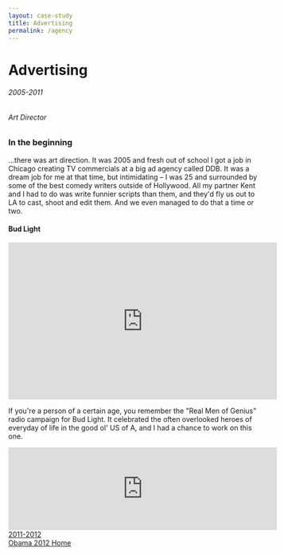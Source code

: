 ```yaml
---
layout: case-study
title: Advertising
permalink: /agency
---
```


<div class="page-hero-wrapper">
  <div class="slideshow">
    <div class="slide__bg slide__bg--8"></div>
    <h1 class="word">Advertising</h1>
  </div>
  <h6 class="page-subhead-timespan">
    2005-2011
  </h6>
  <h6 class="page-subhead-responsibilities">
    Art Director
  </h6>
</div>


<div class="page-body-wrapper">
  <h3 class="page-body-subhead">
    In the beginning
  </h3>
  <p class="page-body-copy">
    ...there was art direction. It was 2005 and fresh out of school I got a job in Chicago creating TV commercials at a big ad agency called DDB. It was a dream job for me at that time, but intimidating – I was 25 and surrounded by some of the best comedy writers outside of Hollywood. All my partner Kent and I had to do was write funnier scripts than them, and they'd fly us out to LA to cast, shoot and edit them. And we even managed to do that a time or two.
  </p>

  <h4 class="page-body-interior-subhead">
    Bud Light
  </h4>

  <div class="iframe-wrapper">
    <iframe width="540" height="315" src="https://www.youtube.com/embed/Xw5sJ04HkbM" frameborder="0" allow="accelerometer; autoplay; encrypted-media; gyroscope; picture-in-picture" allowfullscreen></iframe>
  </div>

  <p class="page-body-copy">
    If you're a person of a certain age, you remember the "Real Men of Genius" radio campaign for Bud Light. It celebrated the often overlooked heroes of everyday of life in the good ol' US of A, and I had a chance to work on this one.
  </p>

  <div class="iframe-wrapper">
    <iframe width="540" height="166" scrolling="no" frameborder="no" allow="autoplay" src="https://w.soundcloud.com/player/?url=https%3A//api.soundcloud.com/tracks/48091067&color=%23ff5500&auto_play=false&hide_related=false&show_comments=true&show_user=true&show_reposts=false&show_teaser=true"></iframe>
  </div>

  <nav class="case-study-end-nav">
    <a href="/ofa" class="case-study-previous-link">
      <div class="next-link-timespan">
        2011-2012
      </div>
      Obama 2012
    </a>
    <a href="/" class="case-study-next-link home-next-link">
      Home
    </a>
  </nav>

</div>


<script>
  {
    const effects = [
      {
        options: {
          shapeColors: ['#A2D48B','#a375dc','#f14c4f','#90c9f9','#fbb041'],
          shapesOnTop: true
        },
        hide: {
          shapesAnimationOpts: {
            duration: 50,
            easing: 'easeOutExpo',
            translateX: t => t.dataset.tx,
            translateY: t => t.dataset.ty,
            scale: 0,
            rotate: 0,
            opacity: {
              value: 0,
              duration: 50,
              easing: 'linear'
            }
          }
        },
        show: {
          shapesAnimationOpts: {
            duration: () => anime.random(1000,3000),
            delay: (t,i) => i*20,
            easing: 'easeOutElastic',
            translateX: t => {
              const tx = anime.random(-250,250);
              t.dataset.tx = tx;
              return [0,tx];
            },
            translateY: t => {
              const ty = anime.random(-250,250);
              t.dataset.ty = ty;
              return [0,ty];
            },
            scale: t => {
              const s = randomBetween(0.1,0.6);
              t.dataset.s = s;
              return [s,s];
            },
            rotate: () => anime.random(-90,90),
            opacity: {
              value: .6,
              duration: 1000,
              easing: 'linear'
            }
          }
        }
      },
    ];

    class Slideshow {
      constructor(el) {
        this.DOM = {};
        this.DOM.el = el;
        this.DOM.slides = Array.from(this.DOM.el.querySelectorAll('.slide'));
        this.DOM.bgs = Array.from(this.DOM.el.querySelectorAll('.slide__bg'));
        this.DOM.words = Array.from(this.DOM.el.querySelectorAll('.word'));
        this.slidesTotal = this.DOM.slides.length;
        this.current = 0;
        this.words = [];
        this.DOM.words.forEach((word, pos) => {
          this.words.push(new Word(word, effects[pos].options));
        });

        this.isAnimating = true;
        this.words[this.current].show(effects[this.current].show).then(() => this.isAnimating = false);
      }
      show(direction) {
        if ( this.isAnimating ) return;
        this.isAnimating = true;

        let newPos;
        let currentPos = this.current;
        if ( direction === 'next' ) {
          newPos = currentPos < this.slidesTotal - 1 ? currentPos+1 : 0;
        }
        else if ( direction === 'prev' ) {
          newPos = currentPos > 0 ? currentPos-1 : this.slidesTotal - 1;
        }

        this.DOM.slides[newPos].style.opacity = 1;
        this.DOM.bgs[newPos].style.transform = 'none';
        anime({
          targets: this.DOM.bgs[currentPos],
          duration: 600,
          easing: [0.2,1,0.3,1],
          translateY: ['0%', direction === 'next' ? '-100%' : '100%'],
          complete: () => {
            this.DOM.slides[currentPos].classList.remove('slide--current');
            this.DOM.slides[currentPos].style.opacity = 0;
            this.DOM.slides[newPos].classList.add('slide--current');
            this.words[newPos].show(effects[newPos].show).then(() => this.isAnimating = false);
          }
        });

        this.words[newPos].hide();
        this.words[this.current].hide(effects[currentPos].hide).then(() => {

          this.current = newPos;
        });
      }
      }

    const slideshow = new Slideshow(document.querySelector('.slideshow'));
    document.querySelector('.slidenav__item--prev').addEventListener('click', () => slideshow.show('prev') );
    document.querySelector('.slidenav__item--next').addEventListener('click', () => slideshow.show('next') );
    document.addEventListener('keydown', (ev) => {
      const keyCode = ev.keyCode || ev.which;
      if ( keyCode === 37 ) {
        slideshow.show('prev');
      }
      else if ( keyCode === 39 ) {
        slideshow.show('next');
      }
    });
  }
</script>
